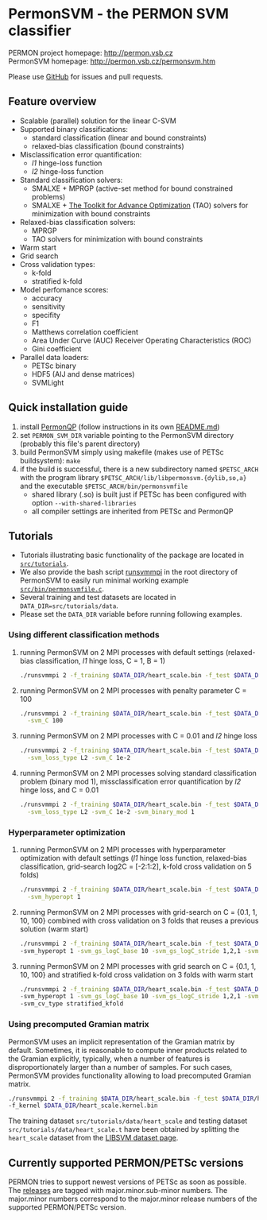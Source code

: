 PermonSVM - the PERMON SVM classifier
====================================

PERMON project homepage: <http://permon.vsb.cz>  
PermonSVM homepage: <http://permon.vsb.cz/permonsvm.htm>

Please use [GitHub](https://github.com/permon/permonsvm) for issues and pull requests.

Feature overview
-----------------

- Scalable (parallel) solution for the linear C-SVM 
- Supported binary classifications:	
	- standard classification (linear and bound constraints)
	- relaxed-bias classification (bound constraints)
- Misclassification error quantification:
	- _l1_ hinge-loss function
	- _l2_ hinge-loss function
- Standard classification solvers: 
	-  SMALXE + MPRGP (active-set method for bound constrained problems) 
	-  SMALXE + [The Toolkit for Advance Optimization](https://www.mcs.anl.gov/petsc/petsc-current/docs/manualpages/Tao/index.html) (TAO) solvers for minimization with bound constraints
- Relaxed-bias classification solvers:
	- MPRGP
	- TAO solvers for minimization with bound constraints 
- Warm start  
- Grid search
- Cross validation types:
	- k-fold 
	- stratified k-fold
- Model perfomance scores:
	- accuracy
	- sensitivity
	- specifity
	- F1
	- Matthews correlation coefficient 
	- Area Under Curve (AUC) Receiver Operating Characteristics (ROC)
	- Gini coefficient
- Parallel data loaders:
	- PETSc binary
	- HDF5 (AIJ and dense matrices)
	- SVMLight

Quick installation guide
-------------------------------------

1. install [PermonQP](https://github.com/permon/permon) (follow instructions in its own [README.md](https://github.com/permon/permon/blob/master/README.md))
2. set `PERMON_SVM_DIR` variable pointing to the PermonSVM directory (probably this file's parent directory)
3. build PermonSVM simply using makefile (makes use of PETSc buildsystem):
   `make`
4. if the build is successful, there is a new subdirectory named `$PETSC_ARCH` with the program library `$PETSC_ARCH/lib/libpermonsvm.{dylib,so,a}` and the executable `$PETSC_ARCH/bin/permonsvmfile`
   - shared library (.so) is built just if PETSc has been configured with option `--with-shared-libraries`
   - all compiler settings are inherited from PETSc and PermonQP

Tutorials
--------------------------

* Tutorials illustrating basic functionality of the package are located in [`src/tutorials`](https://github.com/permon/permonsvm/tree/master/src/tutorials).
* We also provide the bash script [runsvmmpi](https://github.com/permon/permonsvm/tree/master/runsvmmpi) in the root directory of PermonSVM to easily run minimal working example [`src/bin/permonsvmfile.c`](https://github.com/permon/permonsvm/tree/master/src/bin/permonsvmfile.c).
* Several training and test datasets are located in `DATA_DIR=src/tutorials/data`.
* Please set the `DATA_DIR` variable before running following examples.

### Using different classification methods

1. running PermonSVM on 2 MPI processes with default settings (relaxed-bias classification, _l1_ hinge loss, C = 1, B = 1)
   
 	```bash 
 	./runsvmmpi 2 -f_training $DATA_DIR/heart_scale.bin -f_test $DATA_DIR/heart_scale.t.bin
 	```
  
2. running PermonSVM on 2 MPI processes with penalty parameter C = 100 
	
	```bash
	./runsvmmpi 2 -f_training $DATA_DIR/heart_scale.bin -f_test $DATA_DIR/heart_scale.t.bin \
	  -svm_C 100
	```
   
3. running PermonSVM on 2 MPI processes with C = 0.01 and _l2_ hinge loss

	```bash
	./runsvmmpi 2 -f_training $DATA_DIR/heart_scale.bin -f_test $DATA_DIR/heart_scale.t.bin \
	  -svm_loss_type L2 -svm_C 1e-2
	```
  
4. running PermonSVM on 2 MPI processes solving standard classification problem (binary mod 1), missclassification error quantification by _l2_ hinge loss, and C = 0.01
	
	```bash
	./runsvmmpi 2 -f_training $DATA_DIR/heart_scale.bin -f_test $DATA_DIR/heart_scale.t.bin \
	  -svm_loss_type L2 -svm_C 1e-2 -svm_binary_mod 1
	```
	
### Hyperparameter optimization

1. running PermonSVM on 2 MPI processes with hyperparameter optimization with default settings (_l1_ hinge loss function, relaxed-bias classification, grid-search log2C = [-2:1:2], k-fold cross validation on 5 folds)

	```bash
	./runsvmmpi 2 -f_training $DATA_DIR/heart_scale.bin -f_test $DATA_DIR/heart_scale.t.bin \
	  -svm_hyperopt 1
	```
   
2. running PermonSVM on 2 MPI processes with grid-search on C = {0.1, 1, 10, 100} combined with cross validation on 3 folds that reuses a previous solution (warm start)

	```bash
	./runsvmmpi 2 -f_training $DATA_DIR/heart_scale.bin -f_test $DATA_DIR/heart_scale.t.bin 
	-svm_hyperopt 1 -svm_gs_logC_base 10 -svm_gs_logC_stride 1,2,1 -svm_nfolds 3 -cross_svm_warm_start 1
	```
  
3. running PermonSVM on 2 MPI processes with grid search on C = {0.1, 1, 10, 100} and stratified k-fold cross validation on 3 folds with warm start

	```bash
	./runsvmmpi 2 -f_training $DATA_DIR/heart_scale.bin -f_test $DATA_DIR/heart_scale.t.bin 
	-svm_hyperopt 1 -svm_gs_logC_base 10 -svm_gs_logC_stride 1,2,1 -svm_nfolds 3 -cross_svm_warm_start 1 
	-svm_cv_type stratified_kfold
	```
   
### Using precomputed Gramian matrix

PermonSVM uses an implicit representation of the Gramian matrix by default.
Sometimes, it is reasonable to compute inner products related to the Gramian explicitly, typically, when a number of features is disproportionately larger than a number of samples.
For such cases, PermonSVM provides functionality allowing to load precomputed Gramian matrix.

```bash
./runsvmmpi 2 -f_training $DATA_DIR/heart_scale.bin -f_test $DATA_DIR/heart_scale.t.bin 
-f_kernel $DATA_DIR/heart_scale.kernel.bin
```

The training dataset `src/tutorials/data/heart_scale` and testing dataset `src/tutorials/data/heart_scale.t` have been obtained by splitting the `heart_scale` dataset from the [LIBSVM dataset page](https://www.csie.ntu.edu.tw/~cjlin/libsvmtools/datasets/binary.html#heart).


Currently supported PERMON/PETSc versions
----------------------------------
PERMON tries to support newest versions of PETSc as soon as possible. The [releases](https://github.com/It4innovations/permonsvm/releases) are tagged with major.minor.sub-minor numbers. The major.minor numbers correspond to the major.minor release numbers of the supported PERMON/PETSc version.
